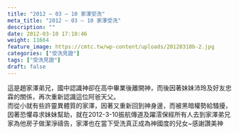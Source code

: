 ```yaml
---
title: "2012 – 03 – 10 家澤受洗"
meta_title: "2012 – 03 – 10 家澤受洗"
description: ""
date: 2012-03-10 17:10:46
weight: 11664
feature_image: https://cmtc.tw/wp-content/uploads/20120310b-2.jpg
categories: ["受洗見證"]
tags: ["受洗見證"]
draft: false
---
```


這是趙家澤弟兄，國中認識神卻在高中畢業後離開神，而後因著妹妹沛玲及好友忠霖的關係，再次重新認識這位阿爸天父。<br />
而從小就有些許靈異體質的家澤，因著又重新回到神身邊，而被黑暗權勢給騷擾，因著恐懼尋求妹妹幫助，就在2012-3-10振航傳道及躍澐保經所有人去到家澤弟兄家為他房子做潔淨禱告，家澤也在當下受洗真正成為神國度的兒女~感謝讚美神
        